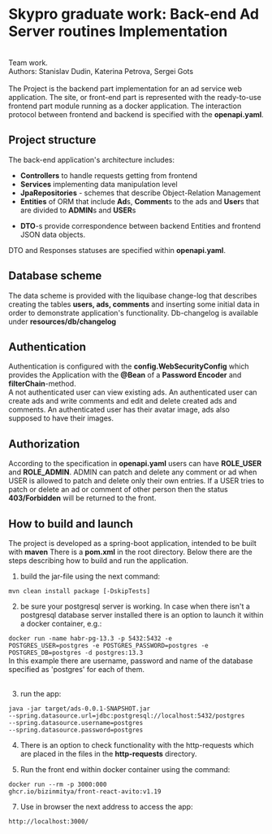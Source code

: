 # Skypro graduate work: Back-end Ad Server routines Implementation
<br>
Team work.
<br>Authors: Stanislav Dudin, Katerina Petrova, Sergei Gots
<br><br>
The Project is the backend part implementation for an ad service web application.
The site, or front-end part is represented with the ready-to-use frontend part module running as a docker application.
The interaction protocol between frontend and backend is specified with the <b>openapi.yaml</b>.  

## Project structure

The back-end application's architecture includes:
<ul>
  <li><b>Controllers</b> to handle requests getting from frontend</li>
  <li><b>Services</b> implementing data manipulation level</li>
  <li><b>JpaRepositories</b> - schemes that describe Object-Relation Management</li>
  <li><b>Entities</B> of ORM that include <b>Ad</b>s, <b>Comment</b>s to the ads and <b>User</b>s that
  are divided to <b>ADMIN</b>s and <b>USER</b>s</li>
    <ul></ul>
  <li><b>DTO</b>-s provide correspondence between backend Entities and frontend JSON data objects. </li>
</ul>

DTO and Responses statuses are specified within <b>openapi.yaml</b>.

## Database scheme

The data scheme is provided with the liquibase change-log that describes creating the tables <b>users, ads, comments</b>
and inserting some initial data in order to demonstrate application's functionality.
Db-changelog is available under <b>resources/db/changelog</b> 

## Authentication

Authentication is configured with the <b>config.WebSecurityConfig</b> which provides the Application with
the <b>@Bean</b> of a <b>Password Encoder</b> and <b>filterChain</b>-method.<br>
A not authenticated user can view existing ads.
An authenticated user can create ads and write comments and edit and delete created ads and comments.
An authenticated user has their avatar image, ads also supposed to have their images.


## Authorization

According to the specification in <b>openapi.yaml</b> users can have <b>ROLE_USER</b> and <b>ROLE_ADMIN</b>.
ADMIN can patch and delete any comment or ad when USER is allowed to patch and delete only their own entries.
If a USER tries to patch or delete an ad or comment of other person then the status <b>403/Forbidden</b> will be returned to the front.

## How to build and launch

The project is developed as a spring-boot application, intended to be built with <b>maven</b>
There is a <b>pom.xml</b> in the root directory. Below there are the steps describing how to build and run the application.

1) build the jar-file using the next command:

<code>mvn clean install package [-DskipTests]</code>

2) be sure your postgresql server is working. In case when there isn't a postgresql database server installed there is an option to launch it within a docker container, e.g.:

<code>docker run -name habr-pg-13.3 -p 5432:5432 -e POSTGRES_USER=postgres -e POSTGRES_PASSWORD=postgres -e POSTGRES_DB=postgres -d postgres:13.3</code>
<br>In this example there are username, password and name of the database specified as 'postgres' for each of them.
<br><br>

3) run the app:
    
<code>java -jar target/ads-0.0.1-SNAPSHOT.jar --spring.datasource.url=jdbc:postgresql://localhost:5432/postgres --spring.datasource.username=postgres  --spring.datasource.password=postgres</code> 
    
4) There is an option to check functionality with the http-requests which are placed in the files in the <b>http-requests</b> directory.
   
5) Run the front end within docker container using the command:
   
<code>docker run --rm -p 3000:000 ghcr.io/bizinmitya/front-react-avito:v1.19</code>

7) Use in browser the next address to access the app:

<code>http://localhost:3000/</code>
   
